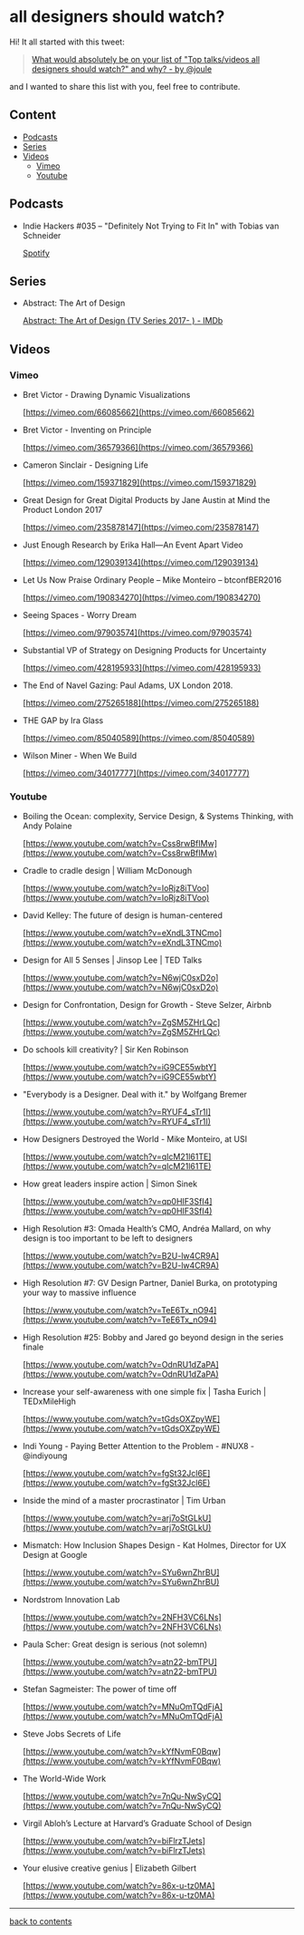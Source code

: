 # all designers should watch?

Hi! It all started with this tweet:

> [What would absolutely be on your list of "Top talks/videos all designers should watch?" and why? - by @joule](https://twitter.com/joulee/status/1337103397112086528)

and I wanted to share this list with you, feel free to contribute.

## Content

- [Podcasts](#podcasts)
- [Series](#series)
- [Videos](#Videos)
    - [Vimeo](#vimeo)
    - [Youtube](#youtube)

## Podcasts

- Indie Hackers #035 – "Definitely Not Trying to Fit In" with Tobias van Schneider

    [Spotify](https://open.spotify.com/episode/79t5VzQM2796EfWwYt7Rls?si=GHCnqAFPSgK93jaFcYpcvg)

## Series

- Abstract: The Art of Design

    [Abstract: The Art of Design (TV Series 2017- ) - IMDb](https://www.imdb.com/title/tt6333098/)

## Videos

### Vimeo

- Bret Victor - Drawing Dynamic Visualizations

    [https://vimeo.com/66085662](https://vimeo.com/66085662)

- Bret Victor - Inventing on Principle

    [https://vimeo.com/36579366](https://vimeo.com/36579366)

- Cameron Sinclair - Designing Life

    [https://vimeo.com/159371829](https://vimeo.com/159371829)

- Great Design for Great Digital Products by Jane Austin at Mind the Product London 2017

    [https://vimeo.com/235878147](https://vimeo.com/235878147)

- Just Enough Research by Erika Hall—An Event Apart Video

    [https://vimeo.com/129039134](https://vimeo.com/129039134)

- Let Us Now Praise Ordinary People – Mike Monteiro – btconfBER2016

    [https://vimeo.com/190834270](https://vimeo.com/190834270)

- Seeing Spaces - Worry Dream

    [https://vimeo.com/97903574](https://vimeo.com/97903574)

- Substantial VP of Strategy on Designing Products for Uncertainty

    [https://vimeo.com/428195933](https://vimeo.com/428195933)

- The End of Navel Gazing: Paul Adams, UX London 2018.

    [https://vimeo.com/275265188](https://vimeo.com/275265188)

- THE GAP by Ira Glass

    [https://vimeo.com/85040589](https://vimeo.com/85040589)

- Wilson Miner - When We Build

    [https://vimeo.com/34017777](https://vimeo.com/34017777)

### Youtube

- Boiling the Ocean: complexity, Service Design, & Systems Thinking, with Andy Polaine

    [https://www.youtube.com/watch?v=Css8rwBfIMw](https://www.youtube.com/watch?v=Css8rwBfIMw)

- Cradle to cradle design | William McDonough

    [https://www.youtube.com/watch?v=IoRjz8iTVoo](https://www.youtube.com/watch?v=IoRjz8iTVoo)

- David Kelley: The future of design is human-centered

    [https://www.youtube.com/watch?v=eXndL3TNCmo](https://www.youtube.com/watch?v=eXndL3TNCmo)

- Design for All 5 Senses | Jinsop Lee | TED Talks

    [https://www.youtube.com/watch?v=N6wjC0sxD2o](https://www.youtube.com/watch?v=N6wjC0sxD2o)

- Design for Confrontation, Design for Growth - Steve Selzer, Airbnb

    [https://www.youtube.com/watch?v=ZgSM5ZHrLQc](https://www.youtube.com/watch?v=ZgSM5ZHrLQc)

- Do schools kill creativity? | Sir Ken Robinson

    [https://www.youtube.com/watch?v=iG9CE55wbtY](https://www.youtube.com/watch?v=iG9CE55wbtY)

- "Everybody is a Designer. Deal with it." by Wolfgang Bremer

    [https://www.youtube.com/watch?v=RYUF4_sTr1I](https://www.youtube.com/watch?v=RYUF4_sTr1I)

- How Designers Destroyed the World - Mike Monteiro, at USI

    [https://www.youtube.com/watch?v=qIcM21l61TE](https://www.youtube.com/watch?v=qIcM21l61TE)

- How great leaders inspire action | Simon Sinek

    [https://www.youtube.com/watch?v=qp0HIF3SfI4](https://www.youtube.com/watch?v=qp0HIF3SfI4)

- High Resolution #3: Omada Health’s CMO, Andréa Mallard, on why design is too important to be left to designers

    [https://www.youtube.com/watch?v=B2U-lw4CR9A](https://www.youtube.com/watch?v=B2U-lw4CR9A)

- High Resolution #7: GV Design Partner, Daniel Burka, on prototyping your way to massive influence

    [https://www.youtube.com/watch?v=TeE6Tx_nO94](https://www.youtube.com/watch?v=TeE6Tx_nO94)

- High Resolution #25: Bobby and Jared go beyond design in the series finale

    [https://www.youtube.com/watch?v=OdnRU1dZaPA](https://www.youtube.com/watch?v=OdnRU1dZaPA)

- Increase your self-awareness with one simple fix | Tasha Eurich | TEDxMileHigh

    [https://www.youtube.com/watch?v=tGdsOXZpyWE](https://www.youtube.com/watch?v=tGdsOXZpyWE)

- Indi Young - Paying Better Attention to the Problem - #NUX8 - @indiyoung

    [https://www.youtube.com/watch?v=fgSt32Jcl6E](https://www.youtube.com/watch?v=fgSt32Jcl6E)

- Inside the mind of a master procrastinator | Tim Urban

    [https://www.youtube.com/watch?v=arj7oStGLkU](https://www.youtube.com/watch?v=arj7oStGLkU)

- Mismatch: How Inclusion Shapes Design - Kat Holmes, Director for UX Design at Google

    [https://www.youtube.com/watch?v=SYu6wnZhrBU](https://www.youtube.com/watch?v=SYu6wnZhrBU)

- Nordstrom Innovation Lab

    [https://www.youtube.com/watch?v=2NFH3VC6LNs](https://www.youtube.com/watch?v=2NFH3VC6LNs)

- Paula Scher: Great design is serious (not solemn)

    [https://www.youtube.com/watch?v=atn22-bmTPU](https://www.youtube.com/watch?v=atn22-bmTPU)

- Stefan Sagmeister: The power of time off

    [https://www.youtube.com/watch?v=MNuOmTQdFjA](https://www.youtube.com/watch?v=MNuOmTQdFjA)

- Steve Jobs Secrets of Life

    [https://www.youtube.com/watch?v=kYfNvmF0Bqw](https://www.youtube.com/watch?v=kYfNvmF0Bqw)
 
- The World-Wide Work

    [https://www.youtube.com/watch?v=7nQu-NwSyCQ](https://www.youtube.com/watch?v=7nQu-NwSyCQ)

- Virgil Abloh’s Lecture at Harvard’s Graduate School of Design

    [https://www.youtube.com/watch?v=biFlrzTJets](https://www.youtube.com/watch?v=biFlrzTJets)

- Your elusive creative genius | Elizabeth Gilbert

    [https://www.youtube.com/watch?v=86x-u-tz0MA](https://www.youtube.com/watch?v=86x-u-tz0MA)

---
[back to contents](#content)
